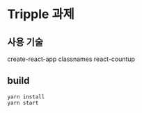 # Tripple 과제

## 사용 기술

create-react-app
classnames
react-countup

## build

```
yarn install
yarn start
```
